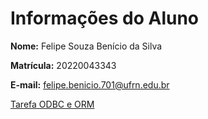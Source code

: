 # Informações do Aluno
**Nome:** Felipe Souza Benício da Silva 
</br>

**Matrícula:** 20220043343 
</br>

**E-mail:** felipe.benicio.701@ufrn.edu.br

[Tarefa ODBC e ORM]()
